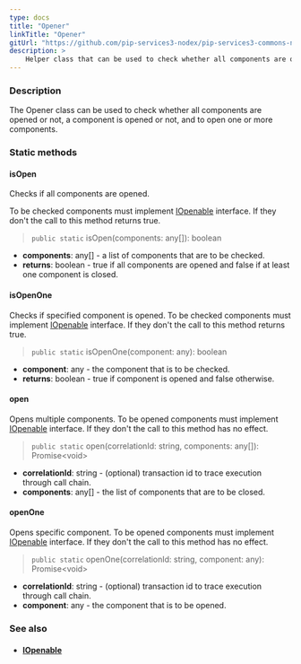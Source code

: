 ```yaml
---
type: docs
title: "Opener"
linkTitle: "Opener"
gitUrl: "https://github.com/pip-services3-nodex/pip-services3-commons-nodex"
description: >
    Helper class that can be used to check whether all components are opened or not, a component is opened or not, and to open one or more components.
---
```


### Description

The Opener class can be used to check whether all components are opened or not, a component is opened or not, and to open one or more components.

### Static methods

#### isOpen
Checks if all components are opened.

To be checked components must implement [IOpenable](../iopenable) interface.
If they don't the call to this method returns true.

> `public static` isOpen(components: any[]): boolean

- **components**: any[] - a list of components that are to be checked.
- **returns**: boolean - true if all components are opened and false if at least one component is closed.

#### isOpenOne
Checks if specified component is opened.
To be checked components must implement [IOpenable](../iopenable) interface.
If they don't the call to this method returns true.

> `public static` isOpenOne(component: any): boolean

- **component**: any - the component that is to be checked.
- **returns**: boolean - true if component is opened and false otherwise.


#### open
Opens multiple components.
To be opened components must implement [IOpenable](../iopenable) interface.
If they don't the call to this method has no effect.

> `public static` open(correlationId: string, components: any[]): Promise\<void\>

- **correlationId**: string - (optional) transaction id to trace execution through call chain.
- **components**: any[] - the list of components that are to be closed.


#### openOne
Opens specific component.
To be opened components must implement [IOpenable](../iopenable) interface.
If they don't the call to this method has no effect.

> `public static` openOne(correlationId: string, component: any): Promise\<void\>

- **correlationId**: string - (optional) transaction id to trace execution through call chain.
- **component**: any - the component that is to be opened.



### See also
- #### [IOpenable](../iopenable)
